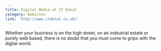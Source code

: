 ```yaml
---
title: Digital Media at IT Donut
category: Websites
link: 'http://www.itdonut.co.uk/'
---
```


Whether your business is on the high street, on an indsutrial estate or purely web based, there is no doubt that you must come to grips with the digital world.